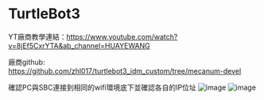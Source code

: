 # TurtleBot3

YT廠商教學連結：https://www.youtube.com/watch?v=8jEf5CxrYTA&ab_channel=HUAYEWANG

廠商github: https://github.com/zhl017/turtlebot3_idm_custom/tree/mecanum-devel

確認PC與SBC連接到相同的wifi環境底下並確認各自的IP位址
![image](https://github.com/HuaYeWang/TurtleBot3/assets/110366807/c6aa621f-86ad-4378-ade3-5167b40082e5)
![image](https://github.com/HuaYeWang/TurtleBot3/assets/110366807/364c4ad3-b1d7-42c6-893a-92e16ef5975a)
